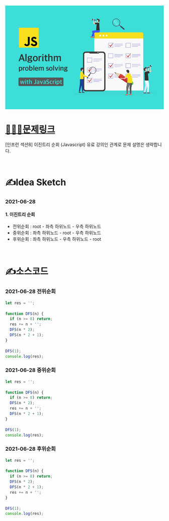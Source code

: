 [![인프런](../인프런표지.jpg)](https://www.inflearn.com/course/%EC%9E%90%EB%B0%94%EC%8A%A4%ED%81%AC%EB%A6%BD%ED%8A%B8-%EC%95%8C%EA%B3%A0%EB%A6%AC%EC%A6%98-%EB%AC%B8%EC%A0%9C%ED%92%80%EC%9D%B4/dashboard)
# [👩🏻‍💻문제링크](https://www.inflearn.com/course/%EC%9E%90%EB%B0%94%EC%8A%A4%ED%81%AC%EB%A6%BD%ED%8A%B8-%EC%95%8C%EA%B3%A0%EB%A6%AC%EC%A6%98-%EB%AC%B8%EC%A0%9C%ED%92%80%EC%9D%B4/dashboard)

[인프런 섹션8] 이진트리 순회 (Javascript)
유료 강의인 관계로 문제 설명은 생략합니다.

<br>

# ✍️Idea Sketch

### **2021-06-28**

#### 1. 이진트리 순회
- 전위순회 : root - 좌측 하위노드 - 우측 하위노드
- 중위순회 : 좌측 하위노드 - root - 우측 하위노드
- 후위순회 : 좌측 하위노드 - 우측 하위노드 - root

<br>

# ✍️소스코드

### **2021-06-28 전위순회**

```javascript
let res = '';

function DFS(n) {
  if (n >= 8) return;
  res += n + '';
  DFS(n * 2);
  DFS(n * 2 + 1);
}

DFS(1);
console.log(res);
```

### **2021-06-28 중위순회**

```javascript
let res = '';

function DFS(n) {
  if (n >= 8) return;
  DFS(n * 2);
  res += n + '';
  DFS(n * 2 + 1);
}

DFS(1);
console.log(res);
```

### **2021-06-28 후위순회**

```javascript
let res = '';

function DFS(n) {
  if (n >= 8) return;
  DFS(n * 2);
  DFS(n * 2 + 1);
  res += n + '';
}

DFS(1);
console.log(res);
```
